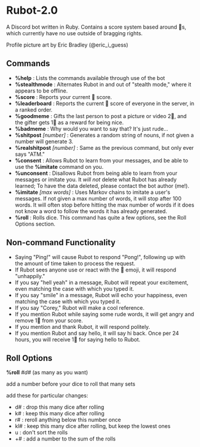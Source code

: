 # Rubot-2.0
A Discord bot written in Ruby.
Contains a score system based around 💎s, which currently have no use outside of bragging rights.

Profile picture art by Eric Bradley (@eric_i_guess)

## Commands
- **%help** : Lists the commands available through use of the bot
- **%stealthmode** : Alternates Rubot in and out of "stealth mode," where it appears to be offline.
- **%score** : Reports your current 💎 score.
- **%leaderboard** : Reports the current 💎 score of everyone in the server, in a ranked order.
- **%goodmeme** : Gifts the last person to post a picture or video 2💎, and the gifter gets 1💎 as a reward for being nice.
- **%badmeme** : Why would you want to say that? It's just rude...
- **%shitpost** *[number]* : Generates a random string of nouns, if not given a number will generate 3.
- **%realshitpost** *[number]* : Same as the previous command, but only ever says "ATM."
- **%consent** : Allows Rubot to learn from your messages, and be able to use the **%imitate** command on you.
- **%unconsent** : Disallows Rubot from being able to learn from your messages or imitate you. It *will not* delete what Rubot has already learned; To have the data deleted, please contact the bot author (me!).
- **%imitate** *<user mention> [max words]* : Uses Markov chains to imitate a user's messages. If not given a max number of words, it will stop after 100 words. It will often stop before hitting the max number of words if it does not know a word to follow the words it has already generated.
- **%roll** : Rolls dice. This command has quite a few options, see the Roll Options section.

## Non-command Functionality
- Saying "Ping!" will cause Rubot to respond "Pong!", following up with the amount of time taken to process the request.
- If Rubot sees anyone use or react with the 🗿 emoji, it will respond "unhappily."
- If you say "hell yeah" in a message, Rubot will repeat your excitement, even matching the case with which you typed it.
- If you say "smile" in a message, Rubot will echo your happiness, even matching the case with which you typed it.
- If you say "Corey," Rubot will make a cool reference.
- If you mention Rubot while saying some rude words, it will get angry and remove 1💎 from your score.
- If you mention and thank Rubot, it will respond politely.
- If you mention Rubot and say hello, it will say hi back. Once per 24 hours, you will receive 1💎 for saying hello to Rubot.

## Roll Options
**%roll** *#d#* (as many as you want)

add a number before your dice to roll that many sets

add these for particular changes:
- d# : drop this many dice after rolling
- k# : keep this many dice after rolling
- r# : reroll anything below this number once
- kl# : keep this many dice after rolling, but keep the lowest ones
- u : don't sort the rolls
- +# : add a number to the sum of the rolls

